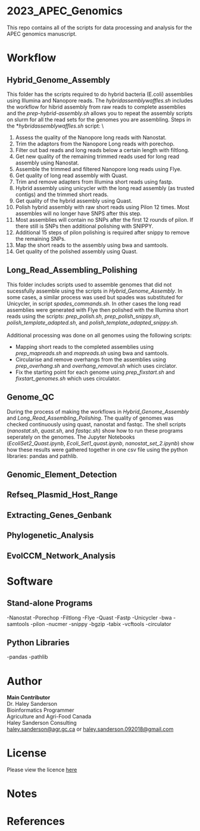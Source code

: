 # 2023_APEC_Genomics
This repo contains all of the scripts for data processing and analysis for the APEC genomics manuscript.
# Workflow
## Hybrid_Genome_Assembly
This folder has the scripts required to do hybrid bacteria (E.coli) assemblies using Illumina and Nanopore reads. The *hybridassemblywaffles.sh* includes the workflow for hibrid assembly from raw reads to complete assemblies and the *prep-hybrid-assembly.sh* allows you to repeat the assembly scripts on slurm for all the read sets for the genomes you are assembling.
Steps in the **hybridassemblywaffles.sh* script: \
1. Assess the quality of the Nanopore long reads with Nanostat.
2. Trim the adaptors from the Nanopore Long reads with porechop.
3. Filter out bad reads and long reads below a certain length with filtlong.
4. Get new quality of the remaining trimmed reads used for long read assembly using Nanostat.
5. Assemble the trimmed and filtered Nanopore long reads using Flye.
6. Get quality of long read assembly with Quast.
7. Trim and remove adapters from Illumina short reads using fastp.
8. Hybrid assembly using unicycler with the long read assembly (as trusted contigs) and the trimmed short reads.
9. Get quality of the hybrid assembly using Quast.
10. Polish hybrid assembly with raw short reads using Pilon 12 times. Most assembles will no longer have SNPS after this step.
11. Most assemblies will contain no SNPs after the first 12 rounds of pilon. If there still is SNPs then additional polishing with SNIPPY.
12. Additional 15 steps of pilon polishing is required after snippy to remove the remaining SNPs.
13. Map the short reads to the assembly using bwa and samtools.
14. Get quality of the polished assembly using Quast.
## Long_Read_Assembling_Polishing
This folder includes scripts used to assemble genomes that did not sucessfully assemble using the scripts in *Hybrid_Genome_Assembly*. In some cases, a similar process was used but spades was substituted for Unicycler, in script *spades_commands.sh*. In other cases the long read assemblies were generated with Flye then polished with the Illumina short reads using the scripts: *prep_polish.sh*, *prep_polish_snippy.sh*, *polish_template_adapted.sh*, and *polish_template_adapted_snippy.sh*. \
\
Additional processing was done on all genomes using the following scripts:
- Mapping short reads to the completed assemblies using *prep_mapreads.sh* and *mapreads.sh* using bwa and samtools.
- Circularise and remove overhangs from the assemblies using *prep_overhang.sh* and *overhang_removal.sh* which uses circlator.
- Fix the starting point for each genome using *prep_fixstart.sh* and *fixstart_genomes.sh* which uses circulator.
## Genome_QC
During the process of making the workflows in *Hybrid_Genome_Assembly* and *Long_Read_Assembling_Polishing*. The quality of genomes was checked continuously using quast, nanostat and fastqc. The shell scripts (*nanostat.sh*, *quast.sh*, and *fastqc.sh*) show how to run these programs seperately on the genomes. The Jupyter Notebooks (*EcoliSet2_Quast.ipynb*, *Ecoli_Set1_quast.ipynb*, *nanostat_set_2.ipynb*) show how these results were gathered together in one csv file using the python libraries: pandas and pathlib.

## Genomic_Element_Detection
## Refseq_Plasmid_Host_Range

## Extracting_Genes_Genbank
## Phylogenetic_Analysis
## EvolCCM_Network_Analysis
# Software
## Stand-alone Programs
-Nanostat
-Porechop
-Filtlong
-Flye
-Quast
-Fastp
-Unicycler
-bwa
-samtools
-pilon
-nucmer
-snippy
-bgzip
-tabix
-vcftools
-circulator

## Python Libraries
-pandas
-pathlib

# Author
**Main Contributor** \
Dr. Haley Sanderson \
Bioinformatics Programmer \
Agriculture and Agri-Food Canada \
Haley Sanderson Consulting \
haley.sanderson@agr.gc.ca or haley.sanderson.092018@gmail.com
# License
Please view the licence [here](LICENSE)
# Notes
# References
